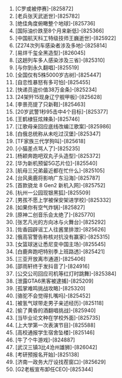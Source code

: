 
1. [C罗或被停赛]-[825872]
1. [老兵张天武逝世]-[825782]
1. [绝佳角度俯瞰整个地球]-[825736]
1. [国际油价跌至8个月来新低]-[825366]
1. [中国航天科工特级技师王巍逝世]-[825922]
1. [Z274次列车感染者涉及多地]-[825814]
1. [易烊千玺全黑造型]-[826045]
1. [这趟列车多人感染涉及三省]-[825310]
1. [与你到永久翻唱]-[825519]
1. [全国仅有5株5000岁古树]-[825447]
1. [自恋性暴怒有多可怕]-[825455]
1. [快递员盗价值38万金条]-[825234]
1. [24架歼15现身辽宁舰甲板]-[825628]
1. [李景亮提了只新鞋]-[825463]
1. [20岁武警1秒95击中4个目标]-[825377]
1. [王鹤棣狂炫辣条]-[825746]
1. [江歌母亲回应底线改编江歌案]-[825986]
1. [白俄总统称从未吃过汉堡]-[825347]
1. [TF家族三代学狗叫]-[825618]
1. [小猫差点骂人了]-[825235]
1. [杨颖奔跑吧双丸子头造型]-[825372]
1. [华为新机预留5G芯片位]-[825540]
1. [航母三兄弟最近都在忙什么]-[825105]
1. [台风奥鹿将影响广东沿海]-[825787]
1. [首款骁龙 8 Gen2 新机入网]-[825752]
1. [杭州一公园现银黑狐]-[825509]
1. [男孩不愿上学被保安架进学校]-[825332]
1. [如果你有空气炸锅]-[825827]
1. [原神二创音乐会太绝了]-[825770]
1. [张艺凡光的方向冰与火舞台]-[825292]
1. [佐香园辟谣工人往酱里排泄]-[825626]
1. [俄高官警告称核对抗没有赢家]-[825315]
1. [女篮球迷让悉尼变中国主场]-[825545]
1. [白鹿奔跑吧特别季上班路透]-[825421]
1. [三亚开放离市通道]-[825406]
1. [邵雨轩终于发抖音了]-[824916]
1. [公交公司回应司机等红灯时跳舞]-[825384]
1. [泄露GTA6黑客被逮捕]-[825209]
1. [孤掌难鸣挑战攻略]-[825320]
1. [骆驼不会觉得扎嘴吗]-[825452]
1. [被氢气球带走男子亲述经历]-[825118]
1. [偷了黄昏的酒翻唱挑战]-[825940]
1. [当毕业论文种在学校外面]-[825735]
1. [上大学第一次表演节目]-[825588]
1. [高校通报学生宿舍坠楼]-[825146]
1. [牛了个牛游戏]-[824887]
1. [武汉三镇3比4沧州雄狮]-[826042]
1. [考研预报名开始]-[825138]
1. [济南一政务大厅设找茬窗口]-[825629]
1. [G2老板宣布卸任CEO]-[825344]